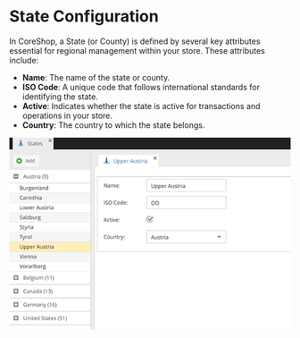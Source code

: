 # State Configuration

In CoreShop, a State (or County) is defined by several key attributes essential for regional management within your
store. These attributes include:

- **Name**: The name of the state or county.
- **ISO Code**: A unique code that follows international standards for identifying the state.
- **Active**: Indicates whether the state is active for transactions and operations in your store.
- **Country**: The country to which the state belongs.

![States](img/states.png)
